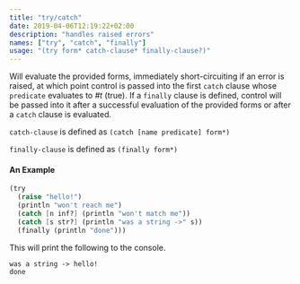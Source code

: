 ```yaml
---
title: "try/catch"
date: 2019-04-06T12:19:22+02:00
description: "handles raised errors"
names: ["try", "catch", "finally"]
usage: "(try form* catch-clause* finally-clause?)"
---
```

Will evaluate the provided forms, immediately short-circuiting if an error is raised, at which point control is passed into the first `catch` clause whose `predicate` evaluates to _#t_ (true). If a `finally` clause is defined, control will be passed into it after a successful evaluation of the provided forms or after a `catch` clause is evaluated.

`catch-clause` is defined as `(catch [name predicate] form*)`

`finally-clause` is defined as `(finally form*)`

#### An Example

~~~scheme
(try
  (raise "hello!")
  (println "won't reach me")
  (catch [n inf?] (println "won't match me"))
  (catch [s str?] (println "was a string ->" s))
  (finally (println "done")))
~~~

This will print the following to the console.

~~~
was a string -> hello!
done
~~~
